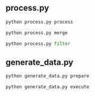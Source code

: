 ## process.py
```python
python process.py process
```

```python
python process.py merge
```

```python
python process.py filter
```

## generate_data.py
```python
python generate_data.py prepare
```

```python
python generate_data.py execute
```